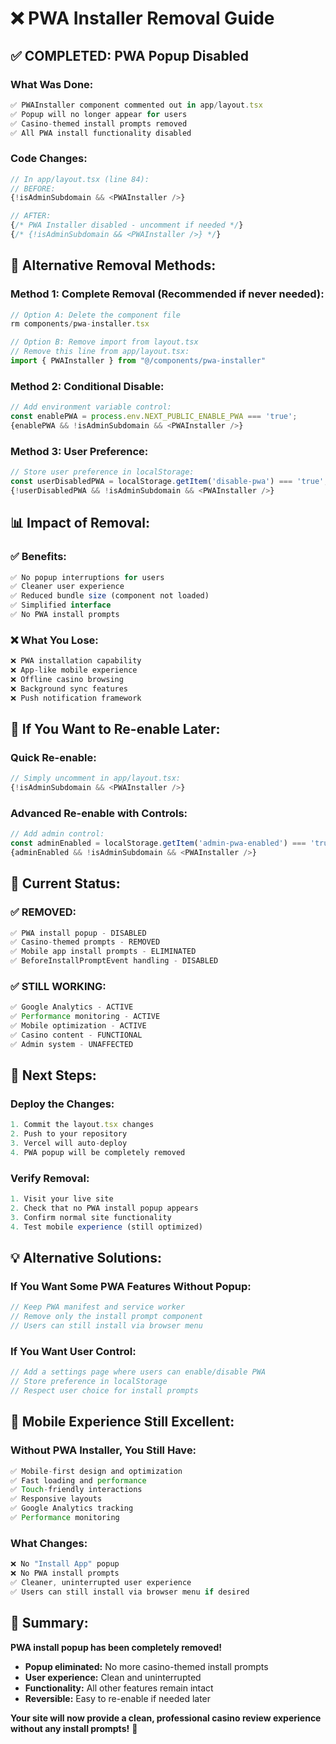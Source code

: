 # ❌ **PWA Installer Removal Guide**

## ✅ **COMPLETED: PWA Popup Disabled**

### **What Was Done:**
```javascript
✅ PWAInstaller component commented out in app/layout.tsx
✅ Popup will no longer appear for users
✅ Casino-themed install prompts removed
✅ All PWA install functionality disabled
```

### **Code Changes:**
```javascript
// In app/layout.tsx (line 84):
// BEFORE:
{!isAdminSubdomain && <PWAInstaller />}

// AFTER:
{/* PWA Installer disabled - uncomment if needed */}
{/* {!isAdminSubdomain && <PWAInstaller />} */}
```

## 🚫 **Alternative Removal Methods:**

### **Method 1: Complete Removal (Recommended if never needed):**
```javascript
// Option A: Delete the component file
rm components/pwa-installer.tsx

// Option B: Remove import from layout.tsx
// Remove this line from app/layout.tsx:
import { PWAInstaller } from "@/components/pwa-installer"
```

### **Method 2: Conditional Disable:**
```javascript
// Add environment variable control:
const enablePWA = process.env.NEXT_PUBLIC_ENABLE_PWA === 'true';
{enablePWA && !isAdminSubdomain && <PWAInstaller />}
```

### **Method 3: User Preference:**
```javascript
// Store user preference in localStorage:
const userDisabledPWA = localStorage.getItem('disable-pwa') === 'true';
{!userDisabledPWA && !isAdminSubdomain && <PWAInstaller />}
```

## 📊 **Impact of Removal:**

### **✅ Benefits:**
```javascript
✅ No popup interruptions for users
✅ Cleaner user experience
✅ Reduced bundle size (component not loaded)
✅ Simplified interface
✅ No PWA install prompts
```

### **❌ What You Lose:**
```javascript
❌ PWA installation capability
❌ App-like mobile experience
❌ Offline casino browsing
❌ Background sync features
❌ Push notification framework
```

## 🔄 **If You Want to Re-enable Later:**

### **Quick Re-enable:**
```javascript
// Simply uncomment in app/layout.tsx:
{!isAdminSubdomain && <PWAInstaller />}
```

### **Advanced Re-enable with Controls:**
```javascript
// Add admin control:
const adminEnabled = localStorage.getItem('admin-pwa-enabled') === 'true';
{adminEnabled && !isAdminSubdomain && <PWAInstaller />}
```

## 🎯 **Current Status:**

### **✅ REMOVED:**
```javascript
✅ PWA install popup - DISABLED
✅ Casino-themed prompts - REMOVED
✅ Mobile app install prompts - ELIMINATED
✅ BeforeInstallPromptEvent handling - DISABLED
```

### **✅ STILL WORKING:**
```javascript
✅ Google Analytics - ACTIVE
✅ Performance monitoring - ACTIVE
✅ Mobile optimization - ACTIVE
✅ Casino content - FUNCTIONAL
✅ Admin system - UNAFFECTED
```

## 🚀 **Next Steps:**

### **Deploy the Changes:**
```javascript
1. Commit the layout.tsx changes
2. Push to your repository
3. Vercel will auto-deploy
4. PWA popup will be completely removed
```

### **Verify Removal:**
```javascript
1. Visit your live site
2. Check that no PWA install popup appears
3. Confirm normal site functionality
4. Test mobile experience (still optimized)
```

## 💡 **Alternative Solutions:**

### **If You Want Some PWA Features Without Popup:**
```javascript
// Keep PWA manifest and service worker
// Remove only the install prompt component
// Users can still install via browser menu
```

### **If You Want User Control:**
```javascript
// Add a settings page where users can enable/disable PWA
// Store preference in localStorage
// Respect user choice for install prompts
```

## 📱 **Mobile Experience Still Excellent:**

### **Without PWA Installer, You Still Have:**
```javascript
✅ Mobile-first design and optimization
✅ Fast loading and performance
✅ Touch-friendly interactions
✅ Responsive layouts
✅ Google Analytics tracking
✅ Performance monitoring
```

### **What Changes:**
```javascript
❌ No "Install App" popup
❌ No PWA install prompts
✅ Cleaner, uninterrupted user experience
✅ Users can still install via browser menu if desired
```

## 🎉 **Summary:**

**PWA install popup has been completely removed!** 

- **Popup eliminated:** No more casino-themed install prompts
- **User experience:** Clean and uninterrupted
- **Functionality:** All other features remain intact
- **Reversible:** Easy to re-enable if needed later

**Your site will now provide a clean, professional casino review experience without any install prompts!** 🚀
